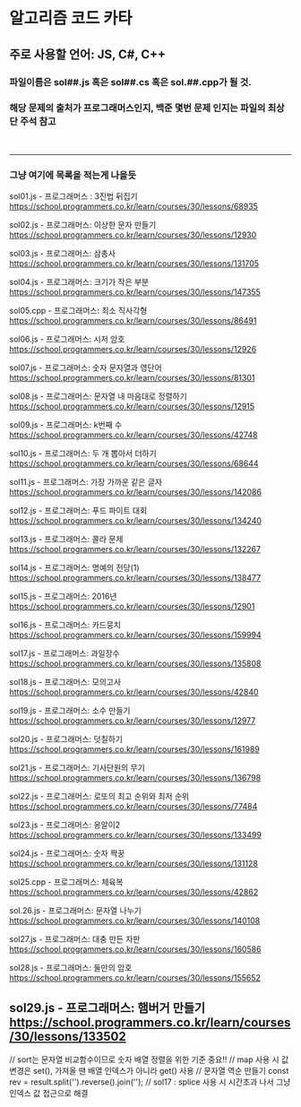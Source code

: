 # 알고리즘 코드 카타

## 주로 사용할 언어: JS, C#, C++

### 파일이름은 sol##.js 혹은 sol##.cs 혹은 sol.##.cpp가 될 것.

### 해당 문제의 출처가 프로그래머스인지, 백준 몇번 문제 인지는 파일의 최상단 주석 참고

<br>

---

### 그냥 여기에 목록을 적는게 나을듯

sol01.js    - 프로그래머스 : 3진법 뒤집기           https://school.programmers.co.kr/learn/courses/30/lessons/68935


sol02.js    - 프로그래머스: 이상한 문자 만들기      https://school.programmers.co.kr/learn/courses/30/lessons/12930


sol03.js    - 프로그래머스: 삼총사                 https://school.programmers.co.kr/learn/courses/30/lessons/131705

sol04.js    - 프로그래머스: 크기가 작은 부분                  https://school.programmers.co.kr/learn/courses/30/lessons/147355

sol05.cpp   - 프로그래머스: 최소 직사각형               https://school.programmers.co.kr/learn/courses/30/lessons/86491

sol06.js    - 프로그래머스: 시저 암호               https://school.programmers.co.kr/learn/courses/30/lessons/12926

sol07.js    - 프로그래머스: 숫자 문자열과 영단어    https://school.programmers.co.kr/learn/courses/30/lessons/81301

sol08.js    - 프로그래머스: 문자열 내 마음대로 정렬하기     https://school.programmers.co.kr/learn/courses/30/lessons/12915

sol09.js    - 프로그래머스: k번째 수        https://school.programmers.co.kr/learn/courses/30/lessons/42748

sol10.js    - 프로그래머스: 두 개 뽑아서 더하기     https://school.programmers.co.kr/learn/courses/30/lessons/68644

sol11.js    - 프로그래머스: 가장 가까운 같은 글자   https://school.programmers.co.kr/learn/courses/30/lessons/142086

sol12.js    - 프로그래머스: 푸드 파이트 대회        https://school.programmers.co.kr/learn/courses/30/lessons/134240

sol13.js    - 프로그래머스: 콜라 문제               https://school.programmers.co.kr/learn/courses/30/lessons/132267

sol14.js    - 프로그래머스: 명예의 전당(1)          https://school.programmers.co.kr/learn/courses/30/lessons/138477

sol15.js    - 프로그래머스: 2016년                  https://school.programmers.co.kr/learn/courses/30/lessons/12901

sol16.js    - 프로그래머스: 카드뭉치                https://school.programmers.co.kr/learn/courses/30/lessons/159994

sol17.js    - 프로그래머스: 과일장수                https://school.programmers.co.kr/learn/courses/30/lessons/135808

sol18.js    - 프로그래머스: 모의고사                https://school.programmers.co.kr/learn/courses/30/lessons/42840

sol19.js    - 프로그래머스: 소수 만들기         https://school.programmers.co.kr/learn/courses/30/lessons/12977

sol20.js    - 프로그래머스: 덧칠하기            https://school.programmers.co.kr/learn/courses/30/lessons/161989

sol21.js    - 프로그래머스: 기사단원의 무기     https://school.programmers.co.kr/learn/courses/30/lessons/136798

sol22.js    - 프로그래머스: 로또의 최고 순위와 최저 순위     https://school.programmers.co.kr/learn/courses/30/lessons/77484

sol23.js    - 프로그래머스: 옹알이2    https://school.programmers.co.kr/learn/courses/30/lessons/133499

sol24.js    - 프로그래머스: 숫자 짝꿍       https://school.programmers.co.kr/learn/courses/30/lessons/131128

sol25.cpp   - 프로그래머스: 체육복          https://school.programmers.co.kr/learn/courses/30/lessons/42862

sol.26.js   - 프로그래머스: 문자열 나누기           https://school.programmers.co.kr/learn/courses/30/lessons/140108

sol27.js    - 프로그래머스: 대충 만든 자판              https://school.programmers.co.kr/learn/courses/30/lessons/160586

sol28.js    - 프로그래머스: 둘만의 암호             https://school.programmers.co.kr/learn/courses/30/lessons/155652

sol29.js    - 프로그래머스: 햄버거 만들기           https://school.programmers.co.kr/learn/courses/30/lessons/133502
---

// sort는 문자열 비교함수이므로 숫자 배열 정렬을 위한 기준 중요!!
// map 사용 시 값 변경은 set(), 가져올 땐 배열 인덱스가 아니라 get() 사용
// 문자열 역순 만들기           const rev = result.split('').reverse().join('');
// sol17 : splice 사용 시 시간초과 나서 그냥 인덱스 값 접근으로 해결